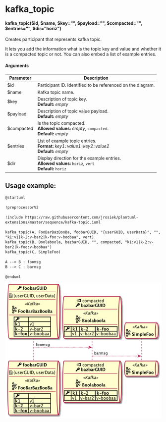 # kafka_topic

#### kafka_topic($id, $name, $key="", $payload="", $compacted="", $entries="", $dir="horiz")

Creates participant that represents kafka topic.

It lets you add the information what is the topic key and value and whether it is a compacted topic or not. You can also embed a list of example entries.

#### Arguments
| Parameter  | Description |
| ------------- | ------------- |
| $id  | Participant ID. Identified to be referenced on the diagram.  |
| $name  | Kafka topic name.  |
| $key  | Description of topic key.<br>**Default:** _empty_  |
| $payload  | Description of topic value payload.<br>**Default:** _empty_ |
| $compacted  | Is the topic compacted.<br>**Allowed values:** _empty_, `compacted`.<br>**Default:** _empty_ |
| $entries | List of example topic entries.<br>**Format:** _key1`:`value1`\|`key2`:`value2_<br>**Default:** _empty_ |
| $dir | Display direction for the example entries.<br>**Allowed values:** `horiz`, `vert`<br>**Default:** `horiz` | 



## Usage example:

```
@startuml

!preprocessorV2

!include https://raw.githubusercontent.com/jrosiek/plantuml-extensions/master/sequence/kafka-topic.iuml

kafka_topic(A, FooBarBazBooBa, foobarGUID, "{userGUID, userData}", "", "k1:v1|k-2:v-bar2|k-foo:v-boobaa", vert)
kafka_topic(B, Boolaboola, bazbarGUID, "", compacted, "k1:v1|k-2:v-bar2|k-foo:v-boobaa")
kafka_topic(C, SimpleFoo)

A --> B : foomsg
B --> C : barmsg

@enduml
```

![diagram](https://raw.githubusercontent.com/jrosiek/plantuml-extensions/master/sequence/kafka-topic-example.png)
